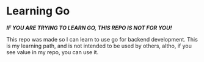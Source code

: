 # Learning Go

***IF YOU ARE TRYING TO LEARN GO, THIS REPO IS NOT FOR YOU!***

This repo was made so I can learn to use go for backend development. This is my learning path, and is not intended to be used by others, altho, if you see value in my repo, you can use it.

